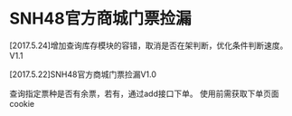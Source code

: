 # SNH48官方商城门票捡漏
[2017.5.24]增加查询库存模块的容错，取消是否在架判断，优化条件判断速度。V1.1

[2017.5.22]SNH48官方商城门票捡漏V1.0

查询指定票种是否有余票，若有，通过add接口下单。
使用前需获取下单页面cookie
